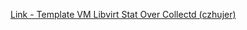 [Link - Template VM Libvirt Stat Over Collectd (czhujer)](https://github.com/czhujer/Zabbix-Template-Linux-Collectd_libvirt)
